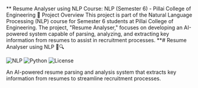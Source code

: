 ** Resume Analyser using NLP
Course: NLP (Semester 6) - Pillai College of Engineering
📖 Project Overview
This project is part of the Natural Language Processing (NLP) course for Semester 6 students at Pillai College of Engineering. The project, "Resume Analyser," focuses on developing an AI-powered system capable of parsing, analyzing, and extracting key information from resumes to assist in recruitment processes.
**# Resume Analyser using NLP 📄🔍

![NLP](https://img.shields.io/badge/Natural%20Language%20Processing-Project-blue)
![Python](https://img.shields.io/badge/Python-3.8%2B-green)
![License](https://img.shields.io/badge/License-MIT-yellow)

An AI-powered resume parsing and analysis system that extracts key information from resumes to streamline recruitment processes.
